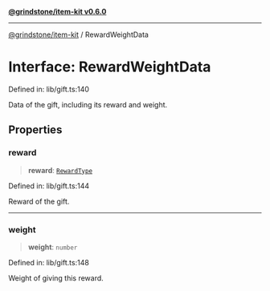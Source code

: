 [**@grindstone/item-kit v0.6.0**](../README.md)

***

[@grindstone/item-kit](../globals.md) / RewardWeightData

# Interface: RewardWeightData

Defined in: lib/gift.ts:140

Data of the gift, including its reward and weight.

## Properties

### reward

> **reward**: [`RewardType`](RewardType.md)

Defined in: lib/gift.ts:144

Reward of the gift.

***

### weight

> **weight**: `number`

Defined in: lib/gift.ts:148

Weight of giving this reward.

